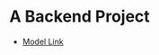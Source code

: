 # A Backend Project

- [Model Link](https://app.eraser.io/workspace/YtPqZ1VogxGy1jzIDkzj?origin=share)